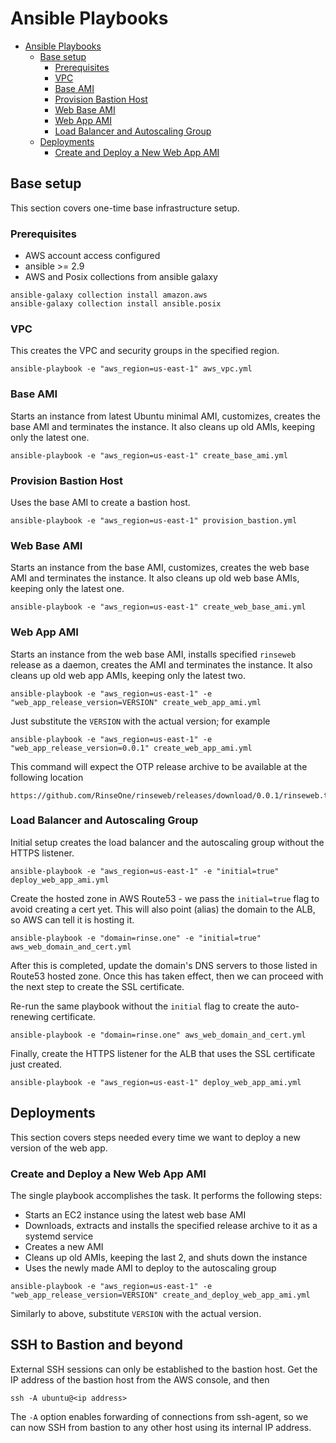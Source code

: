 # Ansible Playbooks

- [Ansible Playbooks](#ansible-playbooks)
  - [Base setup](#base-setup)
    - [Prerequisites](#prerequisites)
    - [VPC](#vpc)
    - [Base AMI](#base-ami)
    - [Provision Bastion Host](#provision-bastion-host)
    - [Web Base AMI](#web-base-ami)
    - [Web App AMI](#web-app-ami)
    - [Load Balancer and Autoscaling Group](#load-balancer-and-autoscaling-group)
  - [Deployments](#deployments)
    - [Create and Deploy a New Web App AMI](#create-and-deploy-a-new-web-app-ami)

## Base setup

This section covers one-time base infrastructure setup.

### Prerequisites

* AWS account access configured
* ansible >= 2.9
* AWS and Posix collections from ansible galaxy
```
ansible-galaxy collection install amazon.aws
ansible-galaxy collection install ansible.posix
```

### VPC

This creates the VPC and security groups in the specified region.

```
ansible-playbook -e "aws_region=us-east-1" aws_vpc.yml
```

### Base AMI

Starts an instance from latest Ubuntu minimal AMI, customizes, creates the base AMI and terminates
the instance. It also cleans up old AMIs, keeping only the latest one.

```
ansible-playbook -e "aws_region=us-east-1" create_base_ami.yml
```

### Provision Bastion Host

Uses the base AMI to create a bastion host.

```
ansible-playbook -e "aws_region=us-east-1" provision_bastion.yml
```

### Web Base AMI

Starts an instance from the base AMI, customizes, creates the web base AMI and terminates the
instance. It also cleans up old web base AMIs, keeping only the latest one.

```
ansible-playbook -e "aws_region=us-east-1" create_web_base_ami.yml
```

### Web App AMI

Starts an instance from the web base AMI, installs specified `rinseweb` release as a daemon,
creates the AMI and terminates the instance. It also cleans up old web app AMIs, keeping only the
latest two.

```
ansible-playbook -e "aws_region=us-east-1" -e "web_app_release_version=VERSION" create_web_app_ami.yml
```

Just substitute the `VERSION` with the actual version; for example

```
ansible-playbook -e "aws_region=us-east-1" -e "web_app_release_version=0.0.1" create_web_app_ami.yml
```

This command will expect the OTP release archive to be available at the following location

```
https://github.com/RinseOne/rinseweb/releases/download/0.0.1/rinseweb.tar.gz
```

### Load Balancer and Autoscaling Group

Initial setup creates the load balancer and the autoscaling group without the HTTPS listener.

```
ansible-playbook -e "aws_region=us-east-1" -e "initial=true" deploy_web_app_ami.yml
```

Create the hosted zone in AWS Route53 - we pass the `initial=true` flag to avoid creating a cert yet.
This will also point (alias) the domain to the ALB, so AWS can tell it is hosting it.

```
ansible-playbook -e "domain=rinse.one" -e "initial=true" aws_web_domain_and_cert.yml
```

After this is completed, update the domain's DNS servers to those listed in Route53 hosted zone.
Once this has taken effect, then we can proceed with the next step to create the SSL certificate.

Re-run the same playbook without the `initial` flag to create the auto-renewing certificate.

```
ansible-playbook -e "domain=rinse.one" aws_web_domain_and_cert.yml
```

Finally, create the HTTPS listener for the ALB that uses the SSL certificate just created.

```
ansible-playbook -e "aws_region=us-east-1" deploy_web_app_ami.yml
```

## Deployments

This section covers steps needed every time we want to deploy a new version of the web app.

### Create and Deploy a New Web App AMI

The single playbook accomplishes the task. It performs the following steps:

* Starts an EC2 instance using the latest web base AMI
* Downloads, extracts and installs the specified release archive to it as a systemd service
* Creates a new AMI
* Cleans up old AMIs, keeping the last 2, and shuts down the instance
* Uses the newly made AMI to deploy to the autoscaling group

```
ansible-playbook -e "aws_region=us-east-1" -e "web_app_release_version=VERSION" create_and_deploy_web_app_ami.yml
```

Similarly to above, substitute `VERSION` with the actual version.

## SSH to Bastion and beyond

External SSH sessions can only be established to the bastion host. Get the IP address of the bastion host from the AWS console, and then

```
ssh -A ubuntu@<ip address>
```

The `-A` option enables forwarding of connections from ssh-agent, so we can now SSH from bastion to any other host using its internal IP address.
